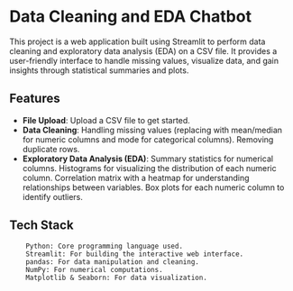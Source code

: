 # Data Cleaning and EDA Chatbot


This project is a web application built using Streamlit to perform data cleaning and exploratory data analysis (EDA) on a CSV file. It provides a user-friendly interface to handle missing values, visualize data, and gain insights through statistical summaries and plots.


## Features
 - **File Upload**: Upload a CSV file to get started.
 - **Data Cleaning**:
     Handling missing values (replacing with mean/median for numeric columns and mode for categorical columns).
     Removing duplicate rows.
 - **Exploratory Data Analysis (EDA)**:
     Summary statistics for numerical columns.
     Histograms for visualizing the distribution of each numeric column.
     Correlation matrix with a heatmap for understanding relationships between variables.
     Box plots for each numeric column to identify outliers.

   
## Tech Stack
        Python: Core programming language used.
        Streamlit: For building the interactive web interface.
        pandas: For data manipulation and cleaning.
        NumPy: For numerical computations.
        Matplotlib & Seaborn: For data visualization.
